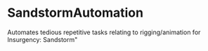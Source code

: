 # SandstormAutomation
Automates tedious repetitive tasks relating to rigging/animation for Insurgency: Sandstorm"
